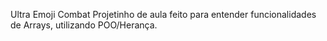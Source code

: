 Ultra Emoji Combat
Projetinho de aula feito para entender funcionalidades de Arrays, utilizando POO/Herança.

